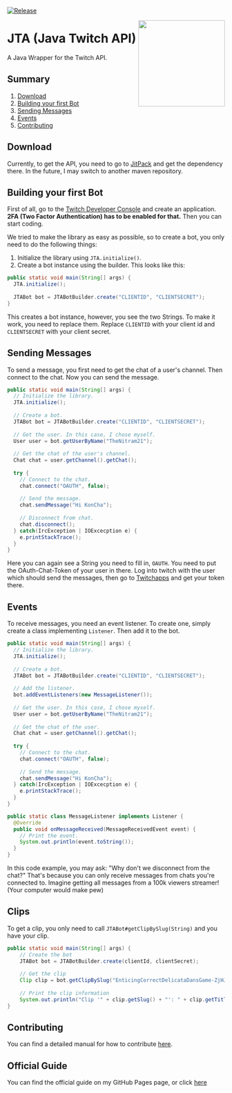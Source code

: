 [![Release](https://jitpack.io/v/NitramMann21/JTA.svg)](https://jitpack.io/#NitramMann21/JTA)

<img align="right" src="https://nitrammann21.github.io/jta/icon.png" height="200" width="200">

# JTA (Java Twitch API)
A Java Wrapper for the Twitch API.

## Summary
1. [Download](#download)
2. [Building your first Bot](#building-your-first-bot)
3. [Sending Messages](#sending-messages)
4. [Events](#events)
6. [Contributing](#contributing)

## Download
Currently, to get the API, you need to go to [JitPack](https://jitpack.io/#NitramMann21/JTA) and get the dependency there. In the future, I may switch to another maven repository.

## Building your first Bot
First of all, go to the [Twitch Developer Console](https://dev.twitch.tv/console/apps) and create an application. **2FA (Two Factor Authentication) has to be enabled for that.** Then you can start coding.

We tried to make the library as easy as possible, so to create a bot, you only need to do the following things:
  1. Initialize the library using `JTA.initialize()`.
  2. Create a bot instance using the builder.
This looks like this:
```java
public static void main(String[] args) {
  JTA.initialize();
  
  JTABot bot = JTABotBuilder.create("CLIENTID", "CLIENTSECRET");
}
```
This creates a bot instance, however, you see the two Strings. To make it work, you need to replace them. Replace `CLIENTID` with your client id and `CLIENTSECRET` with your client secret.

## Sending Messages
To send a message, you first need to get the chat of a user's channel. Then connect to the chat. Now you can send the message.
```java
public static void main(String[] args) {
  // Initialize the library.
  JTA.initialize();
  
  // Create a bot.
  JTABot bot = JTABotBuilder.create("CLIENTID", "CLIENTSECRET");
  
  // Get the user. In this case, I chose myself.
  User user = bot.getUserByName("TheNitram21");
  
  // Get the chat of the user's channel.
  Chat chat = user.getChannel().getChat();
  
  try {
    // Connect to the chat.
    chat.connect("OAUTH", false);
    
    // Send the message.
    chat.sendMessage("Hi KonCha");
    
    // Disconnect from chat.
    chat.disconnect();
  } catch(IrcException | IOExcecption e) {
    e.printStackTrace();
  }
}
```
Here you can again see a String you need to fill in, `OAUTH`. You need to put the OAuth-Chat-Token of your user in there. Log into twitch with the user which should send the messages, then go to [Twitchapps](https://www.twitchapps.com/tmi) and get your token there.

## Events
To receive messages, you need an event listener. To create one, simply create a class implementing `Listener`. Then add it to the bot.
```java
public static void main(String[] args) {
  // Initialize the library.
  JTA.initialize();
  
  // Create a bot.
  JTABot bot = JTABotBuilder.create("CLIENTID", "CLIENTSECRET");
  
  // Add the listener.
  bot.addEventListeners(new MessageListener());
  
  // Get the user. In this case, I chose myself.
  User user = bot.getUserByName("TheNitram21");
  
  // Get the chat of the user.
  Chat chat = user.getChannel().getChat();
  
  try {
    // Connect to the chat.
    chat.connect("OAUTH", false);
    
    // Send the message.
    chat.sendMessage("Hi KonCha");
  } catch(IrcException | IOExcecption e) {
    e.printStackTrace();
  }
}

public static class MessageListener implements Listener {
  @Override
  public void onMessageReceived(MessageReceivedEvent event) {
    // Print the event.
    System.out.println(event.toString());
  }
}
```
In this code example, you may ask: "Why don't we disconnect from the chat?" That's because you can only receive messages from chats you're connected to. Imagine getting all messages from a 100k viewers streamer! (Your computer would make pew)

## Clips
To get a clip, you only need to call `JTABot#getClipBySlug(String)` and you have your clip.
```java
public static void main(String[] args) {
    // Create the bot
    JTABot bot = JTABotBuilder.create(clientId, clientSecret);
    
    // Get the clip
    Clip clip = bot.getClipBySlug("EnticingCorrectDelicataDansGame-ZjHJQXu6ob2R-j19");
    
    // Print the clip information
    System.out.println("Clip '" + clip.getSlug() + "': " + clip.getTitle());
}
```

## Contributing
You can find a detailed manual for how to contribute [here](https://www.github.com/NitramMann21/JTA/blob/development/CONTRIBUTING.md).

## Official Guide
You can find the official guide on my GitHub Pages page, or click [here](https://nitrammann21.github.io/jta/guide/index.html)
